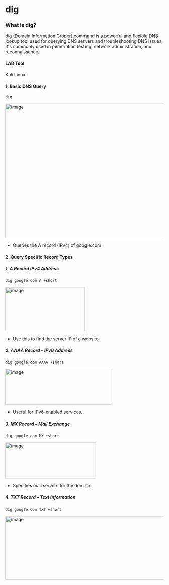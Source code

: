 # dig


### What is dig?
dig (Domain Information Groper) command is a powerful and flexible DNS lookup tool used for querying DNS servers and troubleshooting DNS issues. It's commonly used in penetration testing, network administration, and reconnaissance.

#### LAB Tool
Kali Linux

#### 1. Basic DNS Query
````
dig
````
<img width="567" height="429" alt="image" src="https://github.com/user-attachments/assets/334f612e-4520-469e-950f-ec072b8eddda" />

- Queries the A record (IPv4) of google.com

#### 2. Query Specific Record Types

##### 1. A Record  IPv4 Address
````
dig google.com A +short
````
<img width="253" height="141" alt="image" src="https://github.com/user-attachments/assets/befb063e-b005-467f-9267-7b52c370b6e5" />

- Use this to find the server IP of a website.

##### 2. AAAA Record – IPv6 Address
````
dig google.com AAAA +short
````
<img width="337" height="115" alt="image" src="https://github.com/user-attachments/assets/f66e8f52-6644-4ad1-a377-c925df058d39" />

- Useful for IPv6-enabled services.

##### 3. MX Record – Mail Exchange
````
dig google.com MX +short
````
<img width="288" height="115" alt="image" src="https://github.com/user-attachments/assets/b9efc848-1acc-46d1-8819-122344108790" />

- Specifies mail servers for the domain. 

##### 4. TXT Record – Text Information
````
dig google.com TXT +short
````
<img width="597" height="203" alt="image" src="https://github.com/user-attachments/assets/5db6bdb0-26ae-4fc0-9073-2b12cad5c059" />

























